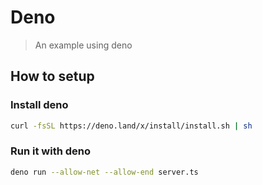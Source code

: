 # Deno

> An example using deno

## How to setup

### Install deno

```bash
curl -fsSL https://deno.land/x/install/install.sh | sh
```

### Run it with deno

```bash
deno run --allow-net --allow-end server.ts
```